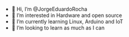 - 👋 Hi, I’m @JorgeEduardoRocha
- 👀 I’m interested in Hardware and open source
- 🌱 I’m currently learning Linux, Arduino and IoT
- 💞️ I’m looking to learn as much as I can 

<!---
JorgeEduardoRocha/JorgeEduardoRocha is a ✨ special ✨ repository because its `README.md` (this file) appears on your GitHub profile.
You can click the Preview link to take a look at your changes.
--->

